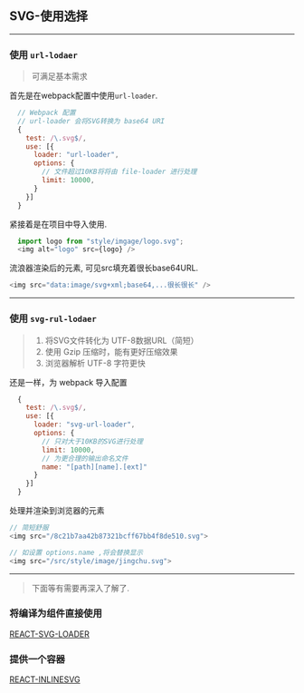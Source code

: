 ## SVG-使用选择

---

### 使用 `url-lodaer`

> 可满足基本需求

首先是在webpack配置中使用`url-loader`.
```js
  // Webpack 配置
  // url-loader 会将SVG转换为 base64 URI
  {
    test: /\.svg$/,
    use: [{
      loader: "url-loader",
      options: {
        // 文件超过10KB将将由 file-loader 进行处理
        limit: 10000,
      }
    }]
  }
  ```

紧接着是在项目中导入使用.

```js
  import logo from "style/imgage/logo.svg";
  <img alt="logo" src={logo} />
```

流浪器渲染后的元素, 可见src填充着很长base64URL.

```js
<img src="data:image/svg+xml;base64,...很长很长" />
```

---

### 使用 `svg-rul-lodaer`

>1. 将SVG文件转化为 UTF-8数据URL（简短）
>2. 使用 Gzip 压缩时，能有更好压缩效果
>3. 浏览器解析 UTF-8 字符更快

还是一样，为 webpack 导入配置
```js
  {
    test: /\.svg$/,
    use: [{
      loader: "svg-url-loader",
      options: {
        // 只对大于10KB的SVG进行处理
        limit: 10000,
        // 为更合理的输出命名文件
        name: "[path][name].[ext]"
      }
    }]
  }
```

处理并渲染到浏览器的元素

```js
// 简短舒服
<img src="/8c21b7aa42b87321bcff67bb4f8de510.svg">

// 如设置 options.name ,将会替换显示
<img src="/src/style/image/jingchu.svg">
```

---

> 下面等有需要再深入了解了.


### 将编译为组件直接使用

[REACT-SVG-LOADER](https://www.npmjs.com/package/react-inlinesvg)


### 提供一个容器

[REACT-INLINESVG](https://www.npmjs.com/package/react-inlinesvg)
